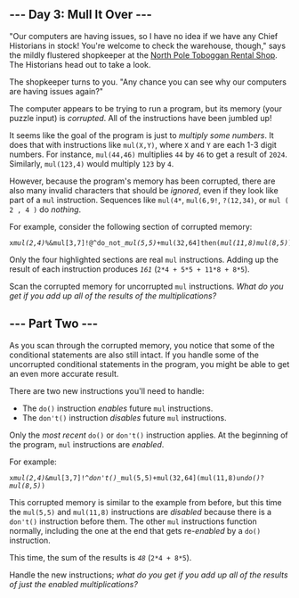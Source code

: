 <article class="day-desc"><h2>--- Day 3: Mull It Over ---</h2><p>"Our computers are having issues, so I have no idea if we have any Chief Historians <span title="There's a spot reserved for Chief Historians between the green toboggans and the red toboggans. They've never actually had any Chief Historians in stock, but it's best to be prepared.">in stock</span>! You're welcome to check the warehouse, though," says the mildly flustered shopkeeper at the <a href="/2020/day/2">North Pole Toboggan Rental Shop</a>. The Historians head out to take a look.</p>
<p>The shopkeeper turns to you. "Any chance you can see why our computers are having issues again?"</p>
<p>The computer appears to be trying to run a program, but its memory (your puzzle input) is <em>corrupted</em>. All of the instructions have been jumbled up!</p>
<p>It seems like the goal of the program is just to <em>multiply some numbers</em>. It does that with instructions like <code>mul(X,Y)</code>, where <code>X</code> and <code>Y</code> are each 1-3 digit numbers. For instance, <code>mul(44,46)</code> multiplies <code>44</code> by <code>46</code> to get a result of <code>2024</code>. Similarly, <code>mul(123,4)</code> would multiply <code>123</code> by <code>4</code>.</p>
<p>However, because the program's memory has been corrupted, there are also many invalid characters that should be <em>ignored</em>, even if they look like part of a <code>mul</code> instruction. Sequences like <code>mul(4*</code>, <code>mul(6,9!</code>, <code>?(12,34)</code>, or <code>mul ( 2 , 4 )</code> do <em>nothing</em>.</p>
<p>For example, consider the following section of corrupted memory:</p>
<pre><code>x<em>mul(2,4)</em>%&mul[3,7]!@^do_not_<em>mul(5,5)</em>+mul(32,64]then(<em>mul(11,8)mul(8,5)</em>)</code></pre>
<p>Only the four highlighted sections are real <code>mul</code> instructions. Adding up the result of each instruction produces <code><em>161</em></code> (<code>2*4 + 5*5 + 11*8 + 8*5</code>).</p>
<p>Scan the corrupted memory for uncorrupted <code>mul</code> instructions. <em>What do you get if you add up all of the results of the multiplications?</em></p>
</article>
<article class="day-desc"><h2 id="part2">--- Part Two ---</h2><p>As you scan through the corrupted memory, you notice that some of the conditional statements are also still intact. If you handle some of the uncorrupted conditional statements in the program, you might be able to get an even more accurate result.</p>
<p>There are two new instructions you'll need to handle:</p>
<ul>
<li>The <code>do()</code> instruction <em>enables</em> future <code>mul</code> instructions.</li>
<li>The <code>don't()</code> instruction <em>disables</em> future <code>mul</code> instructions.</li>
</ul>
<p>Only the <em>most recent</em> <code>do()</code> or <code>don't()</code> instruction applies. At the beginning of the program, <code>mul</code> instructions are <em>enabled</em>.</p>
<p>For example:</p>
<pre><code>x<em>mul(2,4)</em>&mul[3,7]!^<em>don't()</em>_mul(5,5)+mul(32,64](mul(11,8)un<em>do()</em>?<em>mul(8,5)</em>)</code></pre>
<p>This corrupted memory is similar to the example from before, but this time the <code>mul(5,5)</code> and <code>mul(11,8)</code> instructions are <em>disabled</em> because there is a <code>don't()</code> instruction before them. The other <code>mul</code> instructions function normally, including the one at the end that gets re-<em>enabled</em> by a <code>do()</code> instruction.</p>
<p>This time, the sum of the results is <code><em>48</em></code> (<code>2*4 + 8*5</code>).</p>
<p>Handle the new instructions; <em>what do you get if you add up all of the results of just the enabled multiplications?</em></p>
</article>
